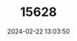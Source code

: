 ---
title: "15628"
category: "Genetta piscivora"
draft: false
date: 2024-02-22 13:03:50
languages:
  French: ["Genette aquatique"]
  German: ["Wasserschleichkatze"]
  English: ["Aquatic Genet"]
---
